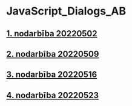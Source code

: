 # JavaScript_Dialogs_AB
## [1. nodarbība 20220502](https://github.com/ni4aaks/JavaScript_Dialogs_AB/tree/main/Class%2001_20220502)
## [2. nodarbība 20220509](https://github.com/ni4aaks/JavaScript_Dialogs_AB/tree/main/Class_02_20220509)
## [3. nodarbība 20220516](https://github.com/ni4aaks/JavaScript_Dialogs_AB/tree/main/Class_03_20220516)
## [4. nodarbība 20220523](https://github.com/ni4aaks/JavaScript_Dialogs_AB/tree/main/Class_04_20220523)